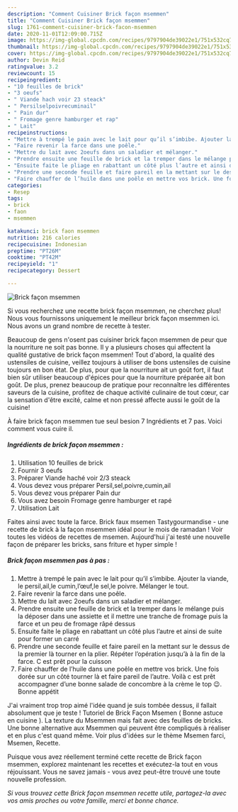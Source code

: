 ```yaml
---
description: "Comment Cuisiner Brick façon msemmen"
title: "Comment Cuisiner Brick façon msemmen"
slug: 1761-comment-cuisiner-brick-facon-msemmen
date: 2020-11-01T12:09:00.715Z
image: https://img-global.cpcdn.com/recipes/9797904de39022e1/751x532cq70/brick-facon-msemmen-photo-principale-de-la-recette.jpg
thumbnail: https://img-global.cpcdn.com/recipes/9797904de39022e1/751x532cq70/brick-facon-msemmen-photo-principale-de-la-recette.jpg
cover: https://img-global.cpcdn.com/recipes/9797904de39022e1/751x532cq70/brick-facon-msemmen-photo-principale-de-la-recette.jpg
author: Devin Reid
ratingvalue: 3.2
reviewcount: 15
recipeingredient:
- "10 feuilles de brick"
- "3 oeufs"
- " Viande hach voir 23 steack"
- " Persilselpoivrecuminail"
- " Pain dur"
- " Fromage genre hamburger et rap"
- " Lait"
recipeinstructions:
- "Mettre à trempé le pain avec le lait pour qu’il s’imbibe. Ajouter la viande, le persil,ail,le cumin,l’œuf,le sel,le poivre. Mélanger le tout."
- "Faire revenir la farce dans une poêle."
- "Mettre du lait avec 2oeufs dans un saladier et mélanger."
- "Prendre ensuite une feuille de brick et la tremper dans le mélange puis la déposer dans une assiette et il mettre une tranche de fromage puis la farce et un peu de fromage râpé dessus"
- "Ensuite faite le pliage en rabattant un côté plus l’autre et ainsi de suite pour former un carré"
- "Prendre une seconde feuille et faire pareil en la mettant sur le dessus de la premier là tourner en la plier. Répéter l’opération jusqu’à à la fin de la farce. C est prêt pour la cuisson"
- "Faire chauffer de l’huile dans une poêle en mettre vos brick. Une fois dorée sur un côté tourner là et faire pareil de l’autre. Voilà c est prêt accompagner d’une bonne salade de concombre à la crème le top 😉. Bonne appétit"
categories:
- Resep
tags:
- brick
- faon
- msemmen

katakunci: brick faon msemmen 
nutrition: 216 calories
recipecuisine: Indonesian
preptime: "PT26M"
cooktime: "PT42M"
recipeyield: "1"
recipecategory: Dessert

---
```



![Brick façon msemmen](https://img-global.cpcdn.com/recipes/9797904de39022e1/751x532cq70/brick-facon-msemmen-photo-principale-de-la-recette.jpg)

Si vous recherchez une recette brick façon msemmen, ne cherchez plus! Nous vous fournissons uniquement le meilleur brick façon msemmen ici. Nous avons un grand nombre de recette à tester.

Beaucoup de gens n'osent pas cuisiner brick façon msemmen de peur que la nourriture ne soit pas bonne. Il y a plusieurs choses qui affectent la qualité gustative de brick façon msemmen! Tout d'abord, la qualité des ustensiles de cuisine, veillez toujours à utiliser de bons ustensiles de cuisine toujours en bon état. De plus, pour que la nourriture ait un goût fort, il faut bien sûr utiliser beaucoup d'épices pour que la nourriture préparée ait bon goût. De plus, prenez beaucoup de pratique pour reconnaître les différentes saveurs de la cuisine, profitez de chaque activité culinaire de tout cœur, car la sensation d'être excité, calme et non pressé affecte aussi le goût de la cuisine!

<!--inarticleads1-->

À faire brick façon msemmen tue seul besion 7 Ingrédients et 7 pas. Voici comment vous cuire il.

##### Ingrédients de brick façon msemmen :

1. Utilisation 10 feuilles de brick
1. Fournir 3 oeufs
1. Préparer  Viande haché voir 2/3 steack
1. Vous devez vous préparer  Persil,sel,poivre,cumin,ail
1. Vous devez vous préparer  Pain dur
1. Vous avez besoin  Fromage genre hamburger et rapé
1. Utilisation  Lait


Faites ainsi avec toute la farce. Brick faux msemen Tastygourmandise - une recette de brick à la façon msemmen idéal pour le mois de ramadan ! Voir toutes les vidéos de recettes de msemen. Aujourd&#39;hui j&#39;ai testé une nouvelle façon de préparer les bricks, sans friture et hyper simple ! 

<!--inarticleads2-->

##### Brick façon msemmen pas à pas :

1. Mettre à trempé le pain avec le lait pour qu’il s’imbibe. Ajouter la viande, le persil,ail,le cumin,l’œuf,le sel,le poivre. Mélanger le tout.
1. Faire revenir la farce dans une poêle.
1. Mettre du lait avec 2oeufs dans un saladier et mélanger.
1. Prendre ensuite une feuille de brick et la tremper dans le mélange puis la déposer dans une assiette et il mettre une tranche de fromage puis la farce et un peu de fromage râpé dessus
1. Ensuite faite le pliage en rabattant un côté plus l’autre et ainsi de suite pour former un carré
1. Prendre une seconde feuille et faire pareil en la mettant sur le dessus de la premier là tourner en la plier. Répéter l’opération jusqu’à à la fin de la farce. C est prêt pour la cuisson
1. Faire chauffer de l’huile dans une poêle en mettre vos brick. Une fois dorée sur un côté tourner là et faire pareil de l’autre. Voilà c est prêt accompagner d’une bonne salade de concombre à la crème le top 😉. Bonne appétit


J&#39;ai vraiment trop trop aimé l&#39;idée quand je suis tombée dessus, il fallait absolument que je teste ! Tutoriel de Brick Façon Msemen ( Bonne astuce en cuisine ). La texture du Msemmen mais fait avec des feuilles de bricks. Une bonne alternative aux Msemmen qui peuvent être compliqués à réaliser et en plus c&#39;est quand même. Voir plus d&#39;idées sur le thème Msemen farci, Msemen, Recette. 

<!--inarticleads1-->

<p>
Puisque vous avez réellement terminé cette recette de Brick façon msemmen, explorez maintenant les recettes et exécutez-la tout en vous réjouissant. Vous ne savez jamais - vous avez peut-être trouvé une toute nouvelle profession.
</p>

<p>
<i>Si vous trouvez cette Brick façon msemmen recette utile, partagez-la avec vos amis proches ou votre famille, merci et bonne chance.</i>
</p>
